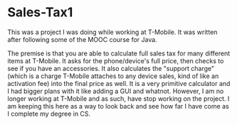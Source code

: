 # Sales-Tax1
This was a project I was doing while working at T-Mobile. It was written after following some of the MOOC course for Java.

The premise is that you are able to calculate full sales tax for many different items at T-Mobile. It asks for the phone/device's full price, then checks to see if 
you have an accessories. It also calculates the "support charge" (which is a charge T-Mobile attaches to any device sales, kind of like an activation fee)
into the final price as well. It is a very primitive calculator and I had bigger plans with it like adding a GUI and whatnot. However, I am no longer working at
T-Mobile and as such, have stop working on the project. I am keeping this here as a way to look back and see how far I have come as I complete my degree in CS.
